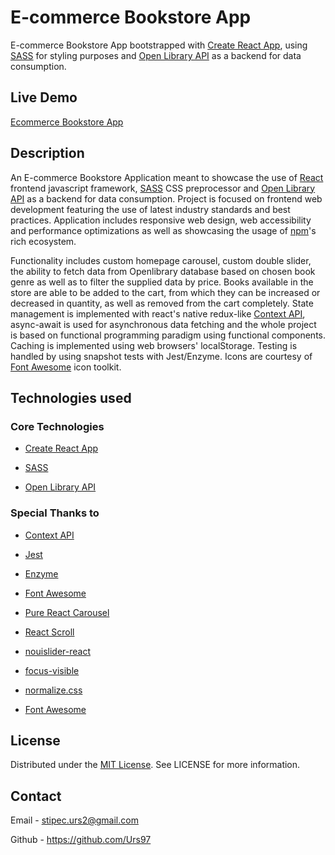 # E-commerce Bookstore App

E-commerce Bookstore App bootstrapped with <a href="https://github.com/facebook/create-react-app" target="_blank" rel="noopener noreferrer">Create React App</a>, using <a href="https://sass-lang.com/" target="_blank" rel="noopener noreferrer">SASS</a> for styling purposes and <a href="https://openlibrary.org/developers/api" target="_blank" rel="noopener noreferrer">Open Library API</a> as a backend for data consumption.

## Live Demo

<a href="https://ecommerce-app-urs.netlify.app/" target="_blank" rel="noopener noreferrer">Ecommerce Bookstore App</a>

## Description 

An E-commerce Bookstore Application meant to showcase the use of <a href="https://reactjs.org/" target="_blank" rel="noopener noreferrer">React</a> frontend javascript framework, <a href="https://sass-lang.com/" target="_blank" rel="noopener noreferrer">SASS</a> CSS preprocessor and <a href="https://openlibrary.org/developers/api" target="_blank" rel="noopener noreferrer">Open Library API</a> as a backend for data consumption. Project is focused on frontend web development featuring the use of latest industry standards and best practices. Application includes responsive web design, web accessibility and performance optimizations as well as showcasing the usage of <a href="https://www.npmjs.com/" target="_blank" rel="noopener noreferrer">npm</a>'s rich ecosystem.

Functionality includes custom homepage carousel, custom double slider, the ability to fetch data from Openlibrary database based on chosen book genre as well as to filter the supplied data by price. Books available in the store are able to be added to the cart, from which they can be increased or decreased in quantity, as well as removed from the cart completely. State management is implemented with react's native redux-like <a href="https://reactjs.org/docs/context.html" target="_blank" rel="noopener noreferrer">Context API</a>, async-await is used for asynchronous data fetching and the whole project is based on functional programming paradigm using functional components. Caching is implemented using web browsers' localStorage. Testing is handled by using snapshot tests with Jest/Enzyme. Icons are courtesy of <a href="https://github.com/FortAwesome/Font-Awesome" target="_blank" rel="noopener noreferrer">Font Awesome</a> icon toolkit.

## Technologies used 

### Core Technologies

- <a href="https://github.com/facebook/create-react-app" target="_blank" rel="noopener noreferrer">Create React App</a>

-  <a href="https://sass-lang.com/" target="_blank" rel="noopener noreferrer">SASS</a>

-  <a href="https://openlibrary.org/developers/api" target="_blank" rel="noopener noreferrer">Open Library API</a>

### Special Thanks to

-  <a href="https://reactjs.org/docs/context.html" target="_blank" rel="noopener noreferrer">Context API</a>

-  <a href="https://github.com/facebook/jest" target="_blank" rel="noopener noreferrer">Jest</a>

-  <a href="https://github.com/enzymejs/enzyme" target="_blank" rel="noopener noreferrer">Enzyme</a>

-  <a href="https://github.com/FortAwesome/Font-Awesome" target="_blank" rel="noopener noreferrer">Font Awesome</a>

-  <a href="https://github.com/express-labs/pure-react-carousel" target="_blank" rel="noopener noreferrer">Pure React Carousel</a>

-  <a href="https://github.com/fisshy/react-scroll" target="_blank" rel="noopener noreferrer">React Scroll</a>

-  <a href="https://github.com/mmarkelov/react-nouislider" target="_blank" rel="noopener noreferrer">nouislider-react</a>

-  <a href="https://github.com/WICG/focus-visible" target="_blank" rel="noopener noreferrer">focus-visible</a>

-  <a href="https://github.com/necolas/normalize.css/" target="_blank" rel="noopener noreferrer">normalize.css</a>

-  <a href="https://github.com/FortAwesome/Font-Awesome" target="_blank" rel="noopener noreferrer">Font Awesome</a>

## License

Distributed under the <a href="https://github.com/Urs97/ecommerce-bookstore-app/blob/master/LICENSE.txt" target="_blank" rel="noopener noreferrer">MIT License</a>. See LICENSE for more information.

## Contact 

Email - <a href="stipec.urs2@gmail.com" target="_blank" rel="noopener noreferrer">stipec.urs2@gmail.com</a>

Github - <a href="https://github.com/Urs97/" target="_blank" rel="noopener noreferrer">https://github.com/Urs97</a>
